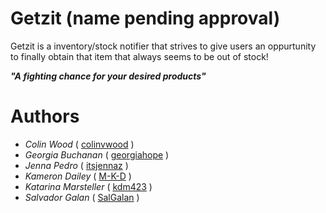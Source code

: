 # Getzit (name pending approval)
Getzit is a inventory/stock notifier that strives to give users an oppurtunity to finally obtain that item that always seems to be out of stock!

***"A fighting chance for your desired products"***

# Authors
- *Colin Wood* ( [colinvwood](https://Github.com/colinvwood) )
- *Georgia Buchanan* ( [georgiahope](https://Github.com/georgiahope) )
- *Jenna Pedro*  ( [itsjennaz](https://Github.com/itsjennaz) )
- *Kameron Dailey*  ( [M-K-D](https://Github.com/m-k-d) )
- *Katarina Marsteller* ( [kdm423](https://Github.com/kdm423) )
- *Salvador Galan* ( [SalGalan](https://Github.com/SalGalan) )
 
